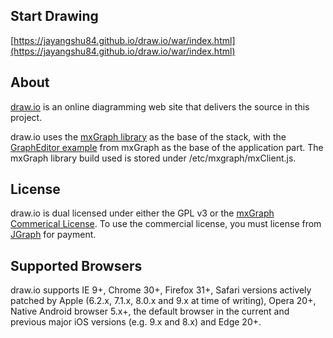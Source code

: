 Start Drawing
-----
[https://jayangshu84.github.io/draw.io/war/index.html](https://jayangshu84.github.io/draw.io/war/index.html)


About
-----
[draw.io](https://www.draw.io) is an online diagramming web site that delivers the source in this project.

draw.io uses the [mxGraph library](https://github.com/jgraph/mxgraph) as the base of the stack, with the [GraphEditor example](https://github.com/jgraph/mxgraph/tree/master/javascript/examples/grapheditor) from mxGraph as the base of the application part. The mxGraph library build used is stored under /etc/mxgraph/mxClient.js.

License
-------
draw.io is dual licensed under either the GPL v3 or the [mxGraph Commerical License](https://www.jgraph.com/Licenses/JGraph_Software_Licence.pdf). To use the commercial license, you must license from [JGraph](https://www.jgraph.com/purchase-mxgraph.html) for payment.

Supported Browsers
------------------
draw.io supports IE 9+, Chrome 30+, Firefox 31+, Safari versions actively patched by Apple (6.2.x, 7.1.x, 8.0.x and 9.x at time of writing), Opera 20+, Native Android browser 5.x+, the default browser in the current and previous major iOS versions (e.g. 9.x and 8.x) and Edge 20+.